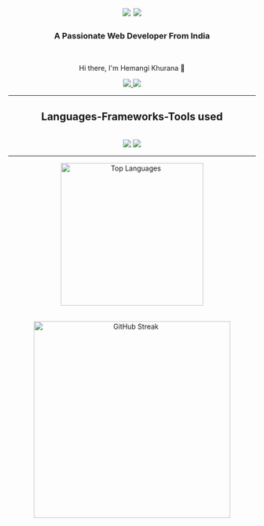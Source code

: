 

<h1 align="center">
  <img src="https://readme-typing-svg.herokuapp.com/?font=Righteous&size=35&center=true&vCenter=true&width=500&height=70&duration=4000&lines=Hi+There!" />
  <img src="https://readme-typing-svg.herokuapp.com/?font=Righteous&size=35&center=true&vCenter=true&width=500&height=70&duration=3000&lines=I'm+Hemangi+Khurana!" />
</h1>

<h3 align="center">A Passionate Web Developer From India</h3>
<br/>

<div align="center">
  <p> Hi there, I'm Hemangi Khurana 👋 </p> 
</div>
 
<div align="center"> 
  <a href="mailto:gkumarc121@gmail.com">
    <img src="https://img.shields.io/badge/Gmail-333333?style=for-the-badge&logo=gmail&logoColor=red" />
  </a>
  <a href="https://www.linkedin.com/in/hemangi-khurana?utm_source=share&utm_campaign=share_via&utm_content=profile&utm_medium=android_app">
    <img src="https://img.shields.io/badge/LinkedIn-0077B5?style=for-the-badge&logo=linkedin&logoColor=white" target="_blank" />
  </a>
</div>

 <hr/>
 
<h2 align="center">Languages-Frameworks-Tools used</h2>
<br/>
<div align="center">
    <img src="https://skillicons.dev/icons?i=html,css,javascript,python,nodejs" />
    <img src="https://skillicons.dev/icons?i=mysql,github,vscode" /><br>
</div>
<hr/>

<div align="center" style="display: flex; justify-content: space-evenly; gap: 2rem; flex-wrap: wrap;">
    <img src="https://github-readme-stats.vercel.app/api/top-langs/?username=gauravchauhan25&layout=compact&theme=tokyonight" alt="Top Languages" width="290" />
    <img src="https://github-readme-streak-stats.herokuapp.com?user=gauravchauhan25&theme=radical" alt="GitHub Streak" width="400"/>
</div>
